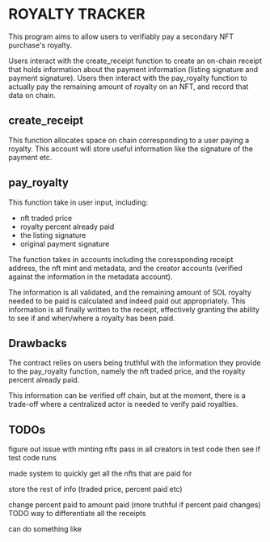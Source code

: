 # ROYALTY TRACKER

This program aims to allow users to verifiably pay a secondary NFT purchase's royalty.

Users interact with the create_receipt function to create an on-chain receipt that holds information about the payment information (listing signature and payment signature).
Users then interact with the pay_royalty function to actually pay the remaining amount of royalty on an NFT, and record that data on chain.


## create_receipt

This function allocates space on chain corresponding to a user paying a royalty. This account will store useful information like the signature of the payment etc.

## pay_royalty

This function take in user input, including:
- nft traded price
- royalty percent already paid
- the listing signature
- original payment signature

The function takes in accounts including the coressponding receipt address, the nft mint and metadata, and the creator accounts (verified against the information in the metadata account).

The information is all validated, and the remaining amount of SOL royalty needed to be paid is calculated and indeed paid out appropriately. This information is all finally written to the receipt, effectively granting the ability to see if and when/where a royalty has been paid.


## Drawbacks

The contract relies on users being truthful with the information they provide to the pay_royalty function, namely the nft traded price, and the royalty percent already paid.

This information can be verified off chain, but at the moment, there is a trade-off where a centralized actor is needed to verify paid royalties.



## TODOs
figure out issue with minting nfts
pass in all creators in test code
then see if test code runs


made system to quickly get all the nfts that are paid for

store the rest of info (traded price, percent paid etc)

change percent paid to amount paid (more truthful if percent paid changes)
TODO way to differentiate all the receipts

can do something like
